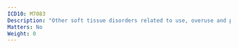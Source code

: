 ```yaml
---
ICD10: M7083
Description: "Other soft tissue disorders related to use, overuse and pressure: Forearm"
Matters: No
Weight: 0
---
```


